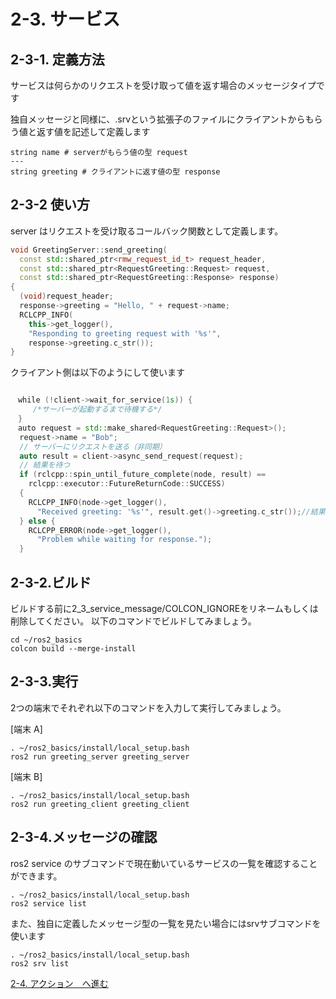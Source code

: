 # 2-3. サービス

## 2-3-1. 定義方法

サービスは何らかのリクエストを受け取って値を返す場合のメッセージタイプです

独自メッセージと同様に、.srvという拡張子のファイルにクライアントからもらう値と返す値を記述して定義します

```srv RequestGreeting.srv
string name # serverがもらう値の型 request
---
string greeting # クライアントに返す値の型 response
```

## 2-3-2 使い方

server はリクエストを受け取るコールバック関数として定義します。

```c++ greeting_server_component.cpp
void GreetingServer::send_greeting(
  const std::shared_ptr<rmw_request_id_t> request_header,
  const std::shared_ptr<RequestGreeting::Request> request,
  const std::shared_ptr<RequestGreeting::Response> response)
{
  (void)request_header;
  response->greeting = "Hello, " + request->name;
  RCLCPP_INFO(
    this->get_logger(),
    "Responding to greeting request with '%s'",
    response->greeting.c_str());
}
```

クライアント側は以下のようにして使います

```c++ greeting_client.cpp

　while (!client->wait_for_service(1s)) {
     /*サーバーが起動するまで待機する*/
　}
　auto request = std::make_shared<RequestGreeting::Request>();
  request->name = "Bob";
  // サーバーにリクエストを送る（非同期）
  auto result = client->async_send_request(request);
  // 結果を待つ
  if (rclcpp::spin_until_future_complete(node, result) ==
    rclcpp::executor::FutureReturnCode::SUCCESS)
  {
    RCLCPP_INFO(node->get_logger(),
      "Received greeting: '%s'", result.get()->greeting.c_str());//結果の表示
  } else {
    RCLCPP_ERROR(node->get_logger(),
      "Problem while waiting for response.");
  }


```

## 2-3-2.ビルド

ビルドする前に2_3_service_message/COLCON_IGNOREをリネームもしくは削除してください。
以下のコマンドでビルドしてみましょう。

``` shell
cd ~/ros2_basics
colcon build --merge-install
```

## 2-3-3.実行

2つの端末でそれぞれ以下のコマンドを入力して実行してみましょう。

[端末 A]

```shell
. ~/ros2_basics/install/local_setup.bash
ros2 run greeting_server greeting_server
```

[端末 B]

```shell
. ~/ros2_basics/install/local_setup.bash
ros2 run greeting_client greeting_client
```

## 2-3-4.メッセージの確認

ros2 service のサブコマンドで現在動いているサービスの一覧を確認することができます。

```shell
. ~/ros2_basics/install/local_setup.bash
ros2 service list
```

また、独自に定義したメッセージ型の一覧を見たい場合にはsrvサブコマンドを使います

```shell
. ~/ros2_basics/install/local_setup.bash
ros2 srv list
```

[2-4. アクション　へ進む](2_4_ROS2_action.md)
